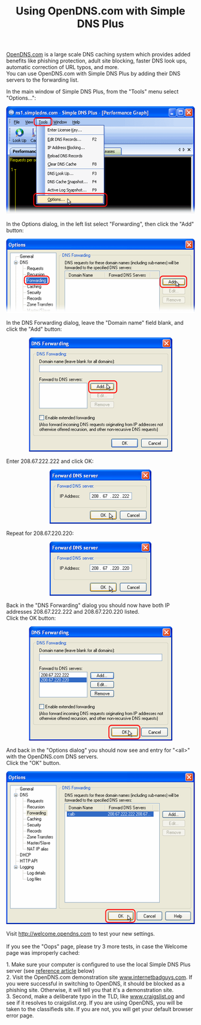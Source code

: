﻿---
title: Using OpenDNS.com with Simple DNS Plus
category: 18
frontpage: false
comments: true
refs: 26
created-utc: 2019-01-01
modified-utc: 2019-01-01
---
<p>
<a href="http://www.opendns.com" target="_blank">OpenDNS.com</a> is a large scale DNS caching system which provides added benefits like phishing protection, adult site blocking, faster DNS look ups, automatic correction of URL typos, and more.<br />
You can use OpenDNS.com with Simple DNS Plus by adding their DNS servers to the forwarding list.</p>
<p>In the main window of Simple DNS Plus, from the "Tools" menu select "Options...":</p>
<p style="text-align: center;"> <img height="288" alt="start_sdp1.gif" src="img/128/1.gif" width="531" /></p>
<p>In the Options dialog, in the left list select "Forwarding", then click the "Add" button:</p>
<p style="text-align: center;"> <img height="198" alt="start_sdp2.gif" src="img/128/2.gif" width="526" /></p>
<p>In the DNS Forwarding dialog, leave the "Domain name" field blank, and click the "Add" button:</p>
<p style="text-align: center;"> <img height="304" alt="start_sdp3.gif" src="img/128/3.gif" width="383" /></p>
<p>Enter 208.67.222.222 and click OK:</p>
<p style="text-align: center;"> <img height="144" alt="start_sdp4.gif" src="img/128/4.gif" width="272" /></p>
<p>Repeat for 208.67.220.220:</p>
<p style="text-align: center;"> <img height="144" alt="start_sdp5.gif" src="img/128/5.gif" width="272" /></p>
<p>Back in the "DNS Forwarding" dialog you should now have both IP addresses 208.67.222.222 and 208.67.220.220 listed.<br />
Click the OK button:</p>
<p style="text-align: center;"> <img height="304" alt="start_sdp6.gif" src="img/128/6.gif" width="383" /></p>
<p>And back in the "Options dialog" you should now see and entry for "&lt;all&gt;" with the OpenDNS.com DNS servers.<br />
Click the "OK" button.</p>
<p>
</p>
<p style="text-align: center;"> <img height="407" alt="start_sdp7.gif" src="img/128/7.gif" width="526" /></p>
<p>Visit <a href="http://welcome.opendns.com" target="_blank">http://welcome.opendns.com</a> to test your new settings.<br />
<strong><br />
</strong>If you see the "Oops" page, please try 3 more tests, in case the Welcome page was improperly cached:</p>
<p>1. Make sure your computer is configured to use the local Simple DNS Plus server (see <a href="#kbref">reference article</a> below)<br />
2. Visit the OpenDNS.com demonstration site <a href="http://www.internetbadguys.com" target="_blank">www.internetbadguys.com</a>. If you were successful in switching to OpenDNS, it should be blocked as a phishing site. Otherwise, it will tell you that it's a demonstration site. <br />
3. Second, make a deliberate typo in the TLD, like <a href="http://www.craigslist.og" target="_blank">www.craigslist.og</a> and see if it resolves to craigslist.org. If you are using OpenDNS, you will be taken to the classifieds site. If you are not, you will get your default browser error page. </p>